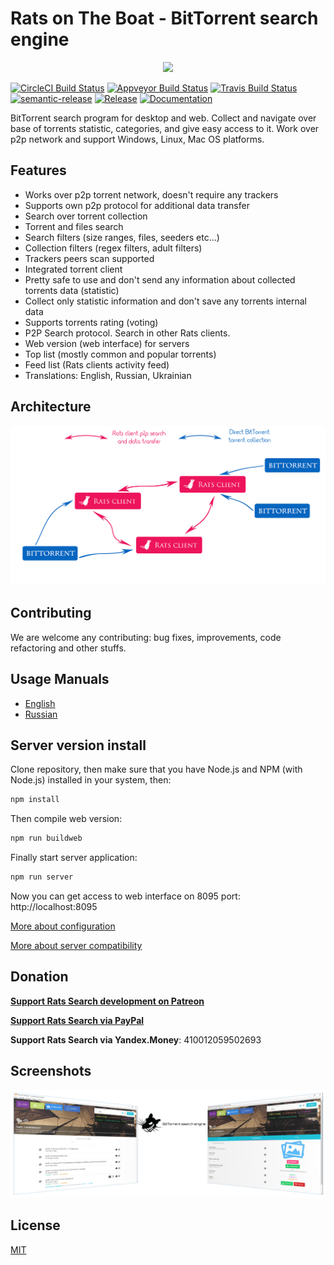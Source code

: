# Rats on The Boat - BitTorrent search engine

<p align="center"><a href="https://github.com/DEgiTx/rats-search"><img src="https://raw.githubusercontent.com/DEgITx/rats-search/master/resources/rat-logo.png"></a></p>

[![CircleCI Build Status](https://circleci.com/gh/DEgITx/rats-search.png?style=shield)](https://circleci.com/gh/DEgITx/rats-search)
[![Appveyor Build Status](https://ci.appveyor.com/api/projects/status/1eh0lug97fboscib?svg=true)](https://ci.appveyor.com/project/DEgITx/rats-search)
[![Travis Build Status](https://travis-ci.org/DEgITx/rats-search.svg?branch=master)](https://travis-ci.org/DEgITx/rats-search)
[![semantic-release](https://img.shields.io/badge/%20%20%F0%9F%93%A6%F0%9F%9A%80-semantic--release-e10079.svg)](https://github.com/semantic-release/semantic-release)
[![Release](https://img.shields.io/github/release/DEgITx/rats-search.svg)](https://github.com/DEgITx/rats-search/releases)
[![Documentation](https://img.shields.io/badge/docs-faq-brightgreen.svg)](https://github.com/DEgITx/rats-search/blob/master/docs/MANUAL.md)

BitTorrent search program for desktop and web. Collect and navigate over base of torrents statistic, categories, and give easy access to it. Work over p2p network and support Windows, Linux, Mac OS platforms.

## Features
* Works over p2p torrent network, doesn't require any trackers
* Supports own p2p protocol for additional data transfer
* Search over torrent collection
* Torrent and files search
* Search filters (size ranges, files, seeders etc...)
* Collection filters (regex filters, adult filters)
* Trackers peers scan supported
* Integrated torrent client
* Pretty safe to use and don't send any information about collected torrents data (statistic)
* Collect only statistic information and don't save any torrents internal data
* Supports torrents rating (voting)
* P2P Search protocol. Search in other Rats clients.
* Web version (web interface) for servers
* Top list (mostly common and popular torrents)
* Feed list (Rats clients activity feed)
* Translations: English, Russian, Ukrainian

## Architecture
![Basic Architecture](docs/img/ratsarch.png)

## Contributing
We are welcome any contributing: bug fixes, improvements, code refactoring and other stuffs.

## Usage Manuals
* [English](docs/USAGE.md)
* [Russian](docs/USAGE.RU.md)

## Server version install
Clone repository, then make sure that you have Node.js and NPM (with Node.js) installed in your system, then:

```bash
npm install
```

Then compile web version:

```bash
npm run buildweb
```

Finally start server application:

```bash
npm run server
```

Now you can get access to web interface on 8095 port: http://localhost:8095

[More about configuration](docs/SERVER.md)

[More about server compatibility](docs/SERVER_COMPATIBILITY.md)

## Donation

[**Support Rats Search development on Patreon**](https://www.patreon.com/bePatron?c=1722368)

[**Support Rats Search via PayPal**](https://www.paypal.com/cgi-bin/webscr?cmd=_donations&business=vasiliy.kosyanchuk@gmail.com&lc=US&item_name=Rats+Search+Development+Support&no_note=0&cn=&currency_code=USD&bn=PP-DonationsBF:btn_donateCC_LG.gif:NonHosted)

**Support Rats Search via Yandex.Money**: 410012059502693

## Screenshots

![Main Window](docs/img/screen_1.png)

## License
[MIT](https://github.com/DEgiTx/rats-search/blob/master/LICENSE)

